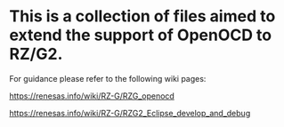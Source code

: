 # This is a collection of files aimed to extend the support of OpenOCD to RZ/G2.

For guidance please refer to the following wiki pages:

https://renesas.info/wiki/RZ-G/RZG_openocd

https://renesas.info/wiki/RZ-G/RZG2_Eclipse_develop_and_debug

